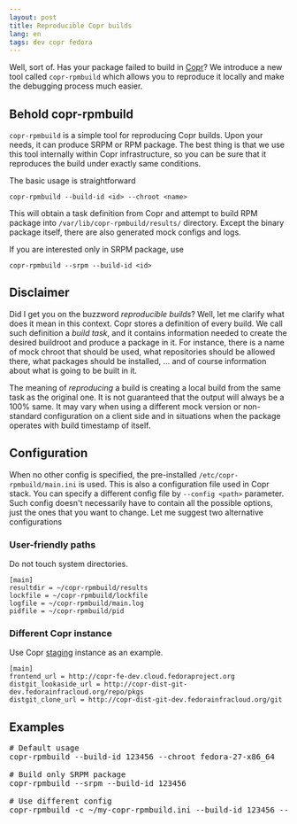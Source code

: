 ```yaml
---
layout: post
title: Reproducible Copr builds
lang: en
tags: dev copr fedora
---
```


Well, sort of. Has your package failed to build in [Copr](http://copr.fedoraproject.org/)? We introduce a new tool called `copr-rpmbuild` which allows you to reproduce it locally and make the debugging process much easier.


## Behold copr-rpmbuild

`copr-rpmbuild` is a simple tool for reproducing Copr builds. Upon your needs, it can produce SRPM or RPM package. The best thing is that we use this tool internally within Copr infrastructure, so you can be sure that it reproduces the build under exactly same conditions.

The basic usage is straightforward

	copr-rpmbuild --build-id <id> --chroot <name>

This will obtain a task definition from Copr and attempt to build RPM package into `/var/lib/copr-rpmbuild/results/` directory. Except the binary package itself, there are also generated mock configs and logs.

If you are interested only in SRPM package, use

	copr-rpmbuild --srpm --build-id <id>


## Disclaimer

Did I get you on the buzzword _reproducible builds_? Well, let me clarify what does it mean in this context. Copr stores a definition of every build. We call such definition a _build task_, and it contains information needed to create the desired buildroot and produce a package in it. For instance, there is a name of mock chroot that should be used, what repositories should be allowed there, what packages should be installed, ... and of course information about what is going to be built in it.

The meaning of _reproducing_ a build is creating a local build from the same task as the original one. It is not guaranteed that the output will always be a 100% same. It may vary when using a different mock version or non-standard configuration on a client side and in situations when the package operates with build timestamp of itself.


## Configuration

When no other config is specified, the pre-installed `/etc/copr-rpmbuild/main.ini` is used. This is also a configuration file used in Copr stack. You can specify a different config file by `--config <path>` parameter. Such config doesn't necessarily have to contain all the possible options, just the ones that you want to change. Let me suggest two alternative configurations


### User-friendly paths

Do not touch system directories.

	[main]
	resultdir = ~/copr-rpmbuild/results
	lockfile = ~/copr-rpmbuild/lockfile
	logfile = ~/copr-rpmbuild/main.log
	pidfile = ~/copr-rpmbuild/pid


### Different Copr instance

Use Copr [staging](http://copr-fe-dev.cloud.fedoraproject.org/) instance as an example.

	[main]
	frontend_url = http://copr-fe-dev.cloud.fedoraproject.org
	distgit_lookaside_url = http://copr-dist-git-dev.fedorainfracloud.org/repo/pkgs
	distgit_clone_url = http://copr-dist-git-dev.fedorainfracloud.org/git


## Examples
<pre class="prettyprint lang-bash">
# Default usage
copr-rpmbuild --build-id 123456 --chroot fedora-27-x86_64

# Build only SRPM package
copr-rpmbuild --srpm --build-id 123456

# Use different config
copr-rpmbuild -c ~/my-copr-rpmbuild.ini --build-id 123456 --chroot fedora-27-x86_64
</pre>

